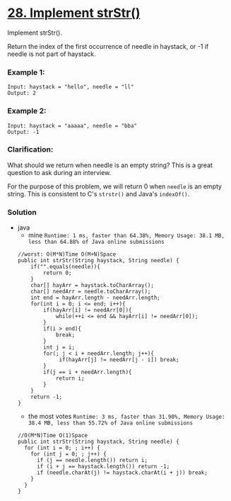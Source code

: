 # [28. Implement strStr()](https://leetcode.com/problems/implement-strstr/)

Implement strStr().

Return the index of the first occurrence of needle in haystack, or -1 if needle is not part of haystack.

### Example 1:
```
Input: haystack = "hello", needle = "ll"
Output: 2
```

### Example 2:
```
Input: haystack = "aaaaa", needle = "bba"
Output: -1
```
  
### Clarification:

What should we return when needle is an empty string? This is a great question to ask during an interview.

For the purpose of this problem, we will return 0 when `needle` is an empty string. This is consistent to C's `strstr()` and Java's `indexOf()`.


### Solution
* java
  * mine `Runtime: 1 ms, faster than 64.38%, Memory Usage: 38.1 MB, less than 64.88% of Java online submissions`
  ```
  //worst: O(M*N)Time O(M+N)Space
  public int strStr(String haystack, String needle) {
      if("".equals(needle)){
          return 0;
      }
      char[] hayArr = haystack.toCharArray();
      char[] needArr = needle.toCharArray();
      int end = hayArr.length - needArr.length;
      for(int i = 0; i <= end; i++){
          if(hayArr[i] != needArr[0]){
              while(++i <= end && hayArr[i] != needArr[0]);
          }
          if(i > end){
              break;
          }
          int j = i;
          for(; j < i + needArr.length; j++){
               if(hayArr[j] != needArr[j - i]) break;
          }
          if(j == i + needArr.length){
              return i;
          }     
      }
      return -1;
  }
  ```
  * the most votes `Runtime: 3 ms, faster than 31.90%, Memory Usage: 38.4 MB, less than 55.72% of Java online submissions`
  ```
  //O(M*N)Time O(1)Space
  public int strStr(String haystack, String needle) {
    for (int i = 0; ; i++) {
      for (int j = 0; ; j++) {
        if (j == needle.length()) return i;
        if (i + j == haystack.length()) return -1;
        if (needle.charAt(j) != haystack.charAt(i + j)) break;
      }
    }
  }
  ```
